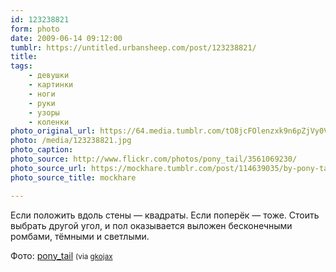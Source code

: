 ```yaml
---
id: 123238821
form: photo
date: 2009-06-14 09:12:00
tumblr: https://untitled.urbansheep.com/post/123238821/
title:
tags:
    - девушки
    - картинки
    - ноги
    - руки
    - узоры
    - коленки
photo_original_url: https://64.media.tumblr.com/tO8jcFOlenzxk9n6pZjVy0VSo1_1280.jpg
photo: /media/123238821.jpg
photo_caption: 
photo_source: http://www.flickr.com/photos/pony_tail/3561069230/
photo_source_url: https://mockhare.tumblr.com/post/114639035/by-pony-tail
photo_source_title: mockhare

---
```


<p>Если положить вдоль стены — квадраты. Если поперёк — тоже. Стоить выбрать другой угол, и пол оказывается выложен бесконечными ромбами, тёмными и светлыми.</p>

<p>Фото: <a href="http://www.flickr.com/photos/pony_tail/3561069230/">pony_tail</a> <small>(via <a href="http://gkojax.tumblr.com/post/122991270">gkojax</a></small></p>
